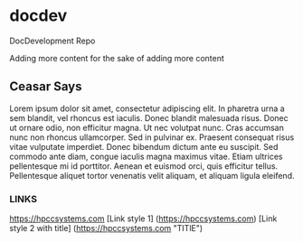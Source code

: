 # docdev
DocDevelopment Repo

Adding more content 
for the sake of adding more content

## Ceasar Says 

Lorem ipsum dolor sit amet, consectetur adipiscing elit. In pharetra urna a sem blandit, vel rhoncus est iaculis. Donec blandit malesuada risus. Donec ut ornare odio, non efficitur magna. Ut nec volutpat nunc. Cras accumsan nunc non rhoncus ullamcorper. Sed in pulvinar ex. Praesent consequat risus vitae vulputate imperdiet. Donec bibendum dictum ante eu suscipit. Sed commodo ante diam, congue iaculis magna maximus vitae. Etiam ultrices pellentesque mi id porttitor. Aenean et euismod orci, quis efficitur tellus. Pellentesque aliquet tortor venenatis velit aliquam, et aliquam ligula eleifend.

### LINKS 
<https://hpccsystems.com>
[Link style 1] (https://hpccsystems.com)
[Link style 2 with title] (https://hpccsystems.com "TITlE")


